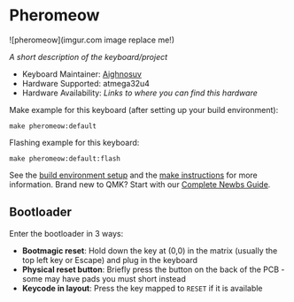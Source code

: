 # Pheromeow

![pheromeow](imgur.com image replace me!)

*A short description of the keyboard/project*

* Keyboard Maintainer: [Aighnosuv](https://github.com/yourusername)
* Hardware Supported: atmega32u4
* Hardware Availability: *Links to where you can find this hardware*

Make example for this keyboard (after setting up your build environment):

    make pheromeow:default

Flashing example for this keyboard:

    make pheromeow:default:flash

See the [build environment setup](https://docs.qmk.fm/#/getting_started_build_tools) and the [make instructions](https://docs.qmk.fm/#/getting_started_make_guide) for more information. Brand new to QMK? Start with our [Complete Newbs Guide](https://docs.qmk.fm/#/newbs).

## Bootloader

Enter the bootloader in 3 ways:

* **Bootmagic reset**: Hold down the key at (0,0) in the matrix (usually the top left key or Escape) and plug in the keyboard
* **Physical reset button**: Briefly press the button on the back of the PCB - some may have pads you must short instead
* **Keycode in layout**: Press the key mapped to `RESET` if it is available
